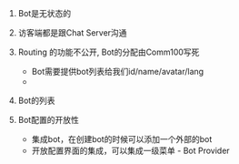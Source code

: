 1. Bot是无状态的
2. 访客端都是跟Chat Server沟通
3. Routing 的功能不公开, Bot的分配由Comm100写死
    - Bot需要提供bot列表给我们id/name/avatar/lang
    - 
4. Bot的列表


1. Bot配置的开放性
    - 集成bot，在创建bot的时候可以添加一个外部的bot
    - 开放配置界面的集成，可以集成一级菜单  - Bot Provider